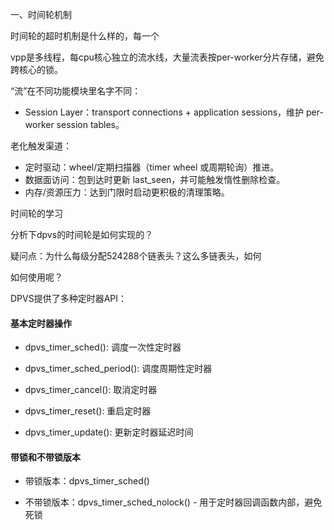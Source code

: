 一、时间轮机制



时间轮的超时机制是什么样的，每一个



vpp是多线程，每cpu核心独立的流水线，大量流表按per-worker分片存储，避免跨核心的锁。

“流”在不同功能模块里名字不同：

- Session Layer：transport connections + application sessions，维护 per-worker session tables。

老化触发渠道：

- 定时驱动：wheel/定期扫描器（timer wheel 或周期轮询）推进。
- 数据面访问：包到达时更新 last_seen，并可能触发惰性删除检查。
- 内存/资源压力：达到门限时启动更积极的清理策略。



时间轮的学习



分析下dpvs的时间轮是如何实现的？

疑问点：为什么每级分配524288个链表头？这么多链表头，如何



如何使用呢？

DPVS提供了多种定时器API：

#### 基本定时器操作

- dpvs_timer_sched(): 调度一次性定时器

- dpvs_timer_sched_period(): 调度周期性定时器

- dpvs_timer_cancel(): 取消定时器

- dpvs_timer_reset(): 重启定时器

- dpvs_timer_update(): 更新定时器延迟时间

#### 带锁和不带锁版本

- 带锁版本：dpvs_timer_sched()

- 不带锁版本：dpvs_timer_sched_nolock() - 用于定时器回调函数内部，避免死锁